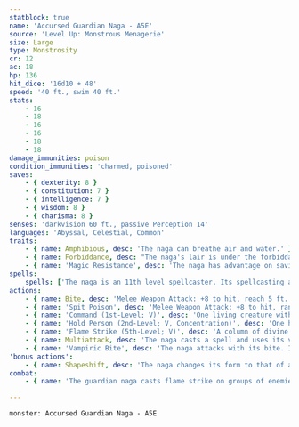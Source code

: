 ```yaml
---
statblock: true
name: 'Accursed Guardian Naga - A5E'
source: 'Level Up: Monstrous Menagerie'
size: Large
type: Monstrosity
cr: 12
ac: 18
hp: 136
hit_dice: '16d10 + 48'
speed: '40 ft., swim 40 ft.'
stats:
    - 16
    - 18
    - 16
    - 16
    - 18
    - 18
damage_immunities: poison
condition_immunities: 'charmed, poisoned'
saves:
    - { dexterity: 8 }
    - { constitution: 7 }
    - { intelligence: 7 }
    - { wisdom: 8 }
    - { charisma: 8 }
senses: 'darkvision 60 ft., passive Perception 14'
languages: 'Abyssal, Celestial, Common'
traits:
    - { name: Amphibious, desc: 'The naga can breathe air and water.' }
    - { name: Forbiddance, desc: "The naga's lair is under the forbiddance spell. Until it is dispelled, creatures in the lair can't teleport or use planar travel. Fiends and undead that are not the naga's allies take 27 (5d10) radiant damage when they enter or start their turn in the lair." }
    - { name: 'Magic Resistance', desc: 'The naga has advantage on saving throws against spells and magical effects.' }
spells:
    spells: ['The naga is an 11th level spellcaster. Its spellcasting ability is Wisdom (spell save DC 16). The naga has the following cleric spells prepared, which it can cast with only vocalized components:', 'Cantrips (at will): mending, thaumaturgy', '1st-level (4 slots): command, cure wounds, false life', '2nd-level (3 slots): calm emotions, hold person, locate object', '3rd-level (3 slots) clairvoyance, create food and water', '4th-level (3 slots): divination, freedom of movement', '5th-level (2 slots): flame strike, geas, scrying', '6th-level (1 slot): forbiddance']
actions:
    - { name: Bite, desc: 'Melee Weapon Attack: +8 to hit, reach 5 ft., one target. Hit: 11 (2d6 + 4) piercing damage. The target makes a DC 15 Constitution saving throw, taking 35 (10d6) poison damage on a failure or half damage on a success.' }
    - { name: 'Spit Poison', desc: 'Melee Weapon Attack: +8 to hit, range 20/60 ft., one creature. Hit: The target makes a DC 15 Constitution saving throw, taking 35 (10d6) poison damage on a failure or half damage on a success.' }
    - { name: 'Command (1st-Level; V)', desc: 'One living creature within 60 feet that the naga can see and that can hear and understand it makes a DC 16 Wisdom saving throw. On a failure, the target uses its next turn to move as far from the naga as possible, avoiding hazardous terrain.' }
    - { name: 'Hold Person (2nd-Level; V, Concentration)', desc: 'One humanoid the naga can see within 60 feet makes a DC 16 Wisdom saving throw. On a failure, the target is paralyzed for 1 minute. It repeats the saving throw at the end of each of its turns, ending the effect on a success.' }
    - { name: 'Flame Strike (5th-Level; V)', desc: 'A column of divine flame fills a 10-foot-radius, 40-foot-high cylinder within 60 feet. Creatures in the area make a DC 16 Dexterity saving throw, taking 14 (4d6) fire damage and 14 (4d6) radiant damage on a failure or half damage on a success.' }
    - { name: Multiattack, desc: 'The naga casts a spell and uses its vampiric bite.' }
    - { name: 'Vampiric Bite', desc: 'The naga attacks with its bite. If it hits and the target fails its saving throw against poison, the naga magically gains temporary hit points equal to the poison damage dealt.' }
'bonus actions':
    - { name: Shapeshift, desc: 'The naga changes its form to that of a specific Medium humanoid, a Medium snake-human hybrid with the lower body of a snake, or its true form, which is a Large snake. While shapeshifted, its statistics are unchanged except for its size. It reverts to its true form if it dies.' }
combat:
    - { name: 'The guardian naga casts flame strike on groups of enemies', desc: 'Otherwise it either bites or spits poison. It might cast hold person against a creature immune to poison or one it believes has a low Wisdom. The guardian naga dies in defense of its lair.' }

---
```

```statblock
monster: Accursed Guardian Naga - A5E
```
